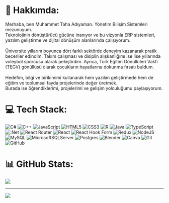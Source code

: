 # 💫 Hakkımda:
Merhaba, ben Muhammet Taha Adıyaman. Yönetim Bilişim Sistemleri mezunuyum.<br>Teknolojinin dönüştürücü gücüne inanıyor ve bu vizyonla ERP sistemleri, yazılım geliştirme ve dijital dönüşüm alanlarında çalışıyorum.<br><br>Üniversite yıllarım boyunca dört farklı sektörde deneyim kazanarak pratik beceriler edindim. Takım çalışması ve disiplin alışkanlığımı ise lise yıllarında voleybol sporcusu olarak pekiştirdim. Ayrıca, Türk Eğitim Gönüllüleri Vakfı (TEGV) gönüllüsü olarak çocukların hayatlarına dokunma fırsatı buldum.<br><br>Hedefim, bilgi ve birikimimi kullanarak hem yazılım geliştirmede hem de eğitim ve toplumsal fayda projelerinde değer üretmek.<br>Burada ise öğrendiklerimi, projelerimi ve gelişim yolculuğumu paylaşıyorum.


# 💻 Tech Stack:
![C#](https://img.shields.io/badge/c%23-%23239120.svg?style=for-the-badge&logo=csharp&logoColor=white) ![C++](https://img.shields.io/badge/c++-%2300599C.svg?style=for-the-badge&logo=c%2B%2B&logoColor=white) ![JavaScript](https://img.shields.io/badge/javascript-%23323330.svg?style=for-the-badge&logo=javascript&logoColor=%23F7DF1E) ![HTML5](https://img.shields.io/badge/html5-%23E34F26.svg?style=for-the-badge&logo=html5&logoColor=white) ![CSS3](https://img.shields.io/badge/css3-%231572B6.svg?style=for-the-badge&logo=css3&logoColor=white) ![R](https://img.shields.io/badge/r-%23276DC3.svg?style=for-the-badge&logo=r&logoColor=white) ![Java](https://img.shields.io/badge/java-%23ED8B00.svg?style=for-the-badge&logo=openjdk&logoColor=white) ![TypeScript](https://img.shields.io/badge/typescript-%23007ACC.svg?style=for-the-badge&logo=typescript&logoColor=white) ![.Net](https://img.shields.io/badge/.NET-5C2D91?style=for-the-badge&logo=.net&logoColor=white) ![React Router](https://img.shields.io/badge/React_Router-CA4245?style=for-the-badge&logo=react-router&logoColor=white) ![React](https://img.shields.io/badge/react-%2320232a.svg?style=for-the-badge&logo=react&logoColor=%2361DAFB) ![React Hook Form](https://img.shields.io/badge/React%20Hook%20Form-%23EC5990.svg?style=for-the-badge&logo=reacthookform&logoColor=white) ![Redux](https://img.shields.io/badge/redux-%23593d88.svg?style=for-the-badge&logo=redux&logoColor=white) ![NodeJS](https://img.shields.io/badge/node.js-6DA55F?style=for-the-badge&logo=node.js&logoColor=white) ![MySQL](https://img.shields.io/badge/mysql-4479A1.svg?style=for-the-badge&logo=mysql&logoColor=white) ![MicrosoftSQLServer](https://img.shields.io/badge/Microsoft%20SQL%20Server-CC2927?style=for-the-badge&logo=microsoft%20sql%20server&logoColor=white) ![Postgres](https://img.shields.io/badge/postgres-%23316192.svg?style=for-the-badge&logo=postgresql&logoColor=white) ![Blender](https://img.shields.io/badge/blender-%23F5792A.svg?style=for-the-badge&logo=blender&logoColor=white) ![Canva](https://img.shields.io/badge/Canva-%2300C4CC.svg?style=for-the-badge&logo=Canva&logoColor=white) ![Git](https://img.shields.io/badge/git-%23F05033.svg?style=for-the-badge&logo=git&logoColor=white) ![GitHub](https://img.shields.io/badge/github-%23121011.svg?style=for-the-badge&logo=github&logoColor=white)


# 📊 GitHub Stats:
![](https://nirzak-streak-stats.vercel.app/?user=MuhammetTahaAdiyaman&theme=radical&hide_border=true)<br/>


---
[![](https://visitcount.itsvg.in/api?id=MuhammetTahaAdiyaman&icon=0&color=0)](https://visitcount.itsvg.in)

<!-- Proudly created with GPRM ( https://gprm.itsvg.in ) -->
